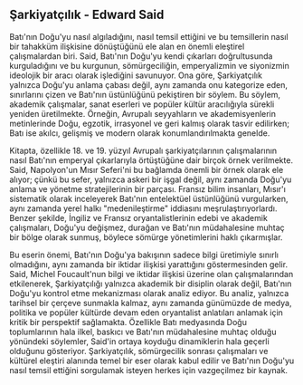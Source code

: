 ## Şarkiyatçılık - Edward Said

Batı'nın Doğu'yu nasıl algıladığını, nasıl temsil ettiğini ve bu temsillerin nasıl bir tahakküm ilişkisine dönüştüğünü ele alan en önemli eleştirel çalışmalardan biri. Said, Batı'nın Doğu'yu kendi çıkarları doğrultusunda kurguladığını ve bu kurgunun, sömürgeciliğin, emperyalizmin ve siyonizmin ideolojik bir aracı olarak işlediğini savunuyor. Ona göre, Şarkiyatçılık yalnızca Doğu'yu anlama çabası değil, aynı zamanda onu kategorize eden, sınırlarını çizen ve Batı'nın üstünlüğünü pekiştiren bir söylem. Bu söylem, akademik çalışmalar, sanat eserleri ve popüler kültür aracılığıyla sürekli yeniden üretilmekte. Örneğin, Avrupalı seyyahların ve akademisyenlerin metinlerinde Doğu, egzotik, irrasyonel ve geri kalmış olarak tasvir edilirken; Batı ise akılcı, gelişmiş ve modern olarak konumlandırılmakta genelde.

Kitapta, özellikle 18. ve 19. yüzyıl Avrupalı şarkiyatçılarının çalışmalarının nasıl Batı'nın emperyal çıkarlarıyla örtüştüğüne dair birçok örnek verilmekte. Said, Napolyon'un Mısır Seferi'ni bu bağlamda önemli bir örnek olarak ele alıyor; çünkü bu sefer, yalnızca askeri bir işgal değil, aynı zamanda Doğu'yu anlama ve yönetme stratejilerinin bir parçası. Fransız bilim insanları, Mısır'ı sistematik olarak inceleyerek Batı'nın entelektüel üstünlüğünü vurgularken, aynı zamanda yerel halkı "medenileştirme" iddiasını meşrulaştırıyorlardı. Benzer şekilde, İngiliz ve Fransız oryantalistlerinin edebi ve akademik çalışmaları, Doğu'yu değişmez, durağan ve Batı'nın müdahalesine muhtaç bir bölge olarak sunmuş, böylece sömürge yönetimlerini haklı çıkarmışlar.

Bu eserin önemi, Batı'nın Doğu'ya bakışının sadece bilgi üretimiyle sınırlı olmadığını, aynı zamanda bir iktidar ilişkisi yarattığını göstermesinden gelir. Said, Michel Foucault'nun bilgi ve iktidar ilişkisi üzerine olan çalışmalarından etkilenerek, Şarkiyatçılığı yalnızca akademik bir disiplin olarak değil, Batı'nın Doğu'yu kontrol etme mekanizması olarak analiz ediyor. Bu analiz, yalnızca tarihsel bir çerçeve sunmakla kalmaz, aynı zamanda günümüzde de medya, politika ve popüler kültürde devam eden oryantalist anlatıları anlamak için kritik bir perspektif sağlamakta. Özellikle Batı medyasında Doğu toplumlarının hala ilkel, baskıcı ve Batı'nın müdahalesine muhtaç olduğu yönündeki söylemler, Said'in ortaya koyduğu dinamiklerin hala geçerli olduğunu gösteriyor. Şarkiyatçılık, sömürgecilik sonrası çalışmaları ve kültürel eleştiri alanında temel bir eser olarak kabul edilir ve Batı'nın Doğu'yu nasıl temsil ettiğini sorgulamak isteyen herkes için vazgeçilmez bir kaynak.